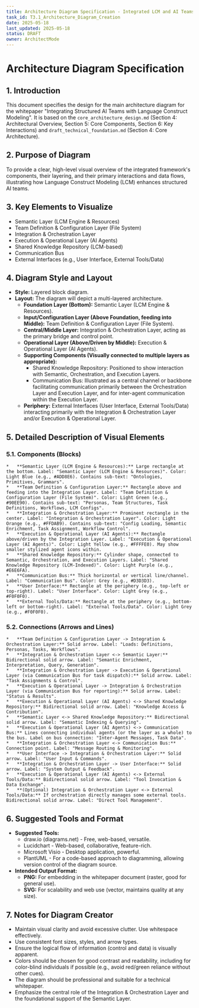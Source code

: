 ```yaml
---
title: Architecture Diagram Specification - Integrated LCM and AI Teams
task_id: T3.1_Architecture_Diagram_Creation
date: 2025-05-18
last_updated: 2025-05-18
status: DRAFT
owner: ArchitectMode
---
```


# Architecture Diagram Specification

## 1. Introduction
This document specifies the design for the main architecture diagram for the whitepaper "Integrating Structured AI Teams with Language Construct Modeling". It is based on the `core_architecture_design.md` (Section 4: Architectural Overview, Section 5: Core Components, Section 6: Key Interactions) and `draft_technical_foundation.md` (Section 4: Core Architecture).

## 2. Purpose of Diagram
To provide a clear, high-level visual overview of the integrated framework's components, their layering, and their primary interactions and data flows, illustrating how Language Construct Modeling (LCM) enhances structured AI teams.

## 3. Key Elements to Visualize
*   Semantic Layer (LCM Engine & Resources)
*   Team Definition & Configuration Layer (File System)
*   Integration & Orchestration Layer
*   Execution & Operational Layer (AI Agents)
*   Shared Knowledge Repository (LCM-based)
*   Communication Bus
*   External Interfaces (e.g., User Interface, External Tools/Data)

## 4. Diagram Style and Layout
*   **Style:** Layered block diagram.
*   **Layout:** The diagram will depict a multi-layered architecture.
    *   **Foundation Layer (Bottom):** Semantic Layer (LCM Engine & Resources).
    *   **Input/Configuration Layer (Above Foundation, feeding into Middle):** Team Definition & Configuration Layer (File System).
    *   **Central/Middle Layer:** Integration & Orchestration Layer, acting as the primary bridge and control point.
    *   **Operational Layer (Above/Driven by Middle):** Execution & Operational Layer (AI Agents).
    *   **Supporting Components (Visually connected to multiple layers as appropriate):**
        *   Shared Knowledge Repository: Positioned to show interaction with Semantic, Orchestration, and Execution Layers.
        *   Communication Bus: Illustrated as a central channel or backbone facilitating communication primarily between the Orchestration Layer and Execution Layer, and for inter-agent communication within the Execution Layer.
    *   **Periphery:** External Interfaces (User Interface, External Tools/Data) interacting primarily with the Integration & Orchestration Layer and/or Execution & Operational Layer.

## 5. Detailed Description of Visual Elements

### 5.1. Components (Blocks)
    *   **Semantic Layer (LCM Engine & Resources):** Large rectangle at the bottom. Label: "Semantic Layer (LCM Engine & Resources)". Color: Light Blue (e.g., #ADD8E6). Contains sub-text: "Ontologies, Primitives, Grammars".
    *   **Team Definition & Configuration Layer:** Rectangle above and feeding into the Integration Layer. Label: "Team Definition & Configuration Layer (File System)". Color: Light Green (e.g., #90EE90). Contains sub-text: "Personas, Team Structures, Task Definitions, Workflows, LCM Configs".
    *   **Integration & Orchestration Layer:** Prominent rectangle in the center. Label: "Integration & Orchestration Layer". Color: Light Orange (e.g., #FFDAB9). Contains sub-text: "Config Loading, Semantic Enrichment, Task Assignment, Workflow Control".
    *   **Execution & Operational Layer (AI Agents):** Rectangle above/driven by the Integration Layer. Label: "Execution & Operational Layer (AI Agents)". Color: Light Yellow (e.g., #FFFFE0). May show smaller stylized agent icons within.
    *   **Shared Knowledge Repository:** Cylinder shape, connected to Semantic, Orchestration, and Execution Layers. Label: "Shared Knowledge Repository (LCM-Indexed)". Color: Light Purple (e.g., #E6E6FA).
    *   **Communication Bus:** Thick horizontal or vertical line/channel. Label: "Communication Bus". Color: Grey (e.g., #D3D3D3).
    *   **User Interface:** Rectangle at the periphery (e.g., top-left or top-right). Label: "User Interface". Color: Light Grey (e.g., #F0F0F0).
    *   **External Tools/Data:** Rectangle at the periphery (e.g., bottom-left or bottom-right). Label: "External Tools/Data". Color: Light Grey (e.g., #F0F0F0).

### 5.2. Connections (Arrows and Lines)
    *   **Team Definition & Configuration Layer -> Integration & Orchestration Layer:** Solid arrow. Label: "Loads: Definitions, Personas, Tasks, Workflows".
    *   **Integration & Orchestration Layer <-> Semantic Layer:** Bidirectional solid arrow. Label: "Semantic Enrichment, Interpretation, Query, Generation".
    *   **Integration & Orchestration Layer -> Execution & Operational Layer (via Communication Bus for task dispatch):** Solid arrow. Label: "Task Assignments & Control".
    *   **Execution & Operational Layer -> Integration & Orchestration Layer (via Communication Bus for reporting):** Solid arrow. Label: "Status & Results".
    *   **Execution & Operational Layer (AI Agents) <-> Shared Knowledge Repository:** Bidirectional solid arrow. Label: "Knowledge Access & Contribution".
    *   **Semantic Layer <-> Shared Knowledge Repository:** Bidirectional solid arrow. Label: "Semantic Indexing & Querying".
    *   **Execution & Operational Layer (AI Agents) <-> Communication Bus:** Lines connecting individual agents (or the layer as a whole) to the bus. Label on bus connection: "Inter-Agent Messages, Task Data".
    *   **Integration & Orchestration Layer <-> Communication Bus:** Connection point. Label: "Message Routing & Monitoring".
    *   **User Interface -> Integration & Orchestration Layer:** Solid arrow. Label: "User Input & Commands".
    *   **Integration & Orchestration Layer -> User Interface:** Solid arrow. Label: "System Output & Feedback".
    *   **Execution & Operational Layer (AI Agents) <-> External Tools/Data:** Bidirectional solid arrow. Label: "Tool Invocation & Data Exchange".
    *   **(Optional) Integration & Orchestration Layer <-> External Tools/Data:** If orchestration directly manages some external tools. Bidirectional solid arrow. Label: "Direct Tool Management".

## 6. Suggested Tools and Format
*   **Suggested Tools:**
    *   draw.io (diagrams.net) - Free, web-based, versatile.
    *   Lucidchart - Web-based, collaborative, feature-rich.
    *   Microsoft Visio - Desktop application, powerful.
    *   PlantUML - For a code-based approach to diagramming, allowing version control of the diagram source.
*   **Intended Output Format:**
    *   **PNG:** For embedding in the whitepaper document (raster, good for general use).
    *   **SVG:** For scalability and web use (vector, maintains quality at any size).

## 7. Notes for Diagram Creator
*   Maintain visual clarity and avoid excessive clutter. Use whitespace effectively.
*   Use consistent font sizes, styles, and arrow types.
*   Ensure the logical flow of information (control and data) is visually apparent.
*   Colors should be chosen for good contrast and readability, including for color-blind individuals if possible (e.g., avoid red/green reliance without other cues).
*   The diagram should be professional and suitable for a technical whitepaper.
*   Emphasize the central role of the Integration & Orchestration Layer and the foundational support of the Semantic Layer.